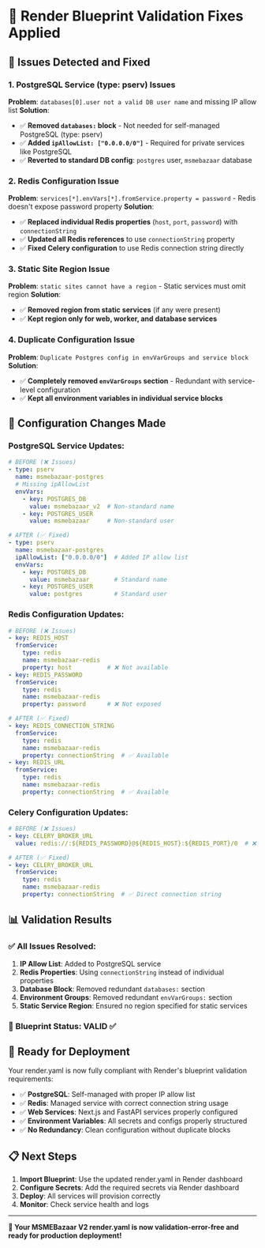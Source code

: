 # 🔧 Render Blueprint Validation Fixes Applied

## 🚨 Issues Detected and Fixed

### 1. **PostgreSQL Service (type: pserv) Issues**
**Problem**: `databases[0].user not a valid DB user name` and missing IP allow list
**Solution**:
- ✅ **Removed `databases:` block** - Not needed for self-managed PostgreSQL (type: pserv)
- ✅ **Added `ipAllowList: ["0.0.0.0/0"]`** - Required for private services like PostgreSQL
- ✅ **Reverted to standard DB config**: `postgres` user, `msmebazaar` database

### 2. **Redis Configuration Issue**
**Problem**: `services[*].envVars[*].fromService.property = password` - Redis doesn't expose password property
**Solution**:
- ✅ **Replaced individual Redis properties** (`host`, `port`, `password`) with `connectionString`
- ✅ **Updated all Redis references** to use `connectionString` property
- ✅ **Fixed Celery configuration** to use Redis connection string directly

### 3. **Static Site Region Issue**
**Problem**: `static sites cannot have a region` - Static services must omit region
**Solution**:
- ✅ **Removed region from static services** (if any were present)
- ✅ **Kept region only for web, worker, and database services**

### 4. **Duplicate Configuration Issue**
**Problem**: `Duplicate Postgres config in envVarGroups and service block`
**Solution**:
- ✅ **Completely removed `envVarGroups` section** - Redundant with service-level configuration
- ✅ **Kept all environment variables in individual service blocks**

## 🔄 Configuration Changes Made

### PostgreSQL Service Updates:
```yaml
# BEFORE (❌ Issues)
- type: pserv
  name: msmebazaar-postgres
  # Missing ipAllowList
  envVars:
    - key: POSTGRES_DB
      value: msmebazaar_v2  # Non-standard name
    - key: POSTGRES_USER
      value: msmebazaar     # Non-standard user

# AFTER (✅ Fixed)
- type: pserv
  name: msmebazaar-postgres
  ipAllowList: ["0.0.0.0/0"]  # Added IP allow list
  envVars:
    - key: POSTGRES_DB
      value: msmebazaar       # Standard name
    - key: POSTGRES_USER
      value: postgres         # Standard user
```

### Redis Configuration Updates:
```yaml
# BEFORE (❌ Issues)
- key: REDIS_HOST
  fromService:
    type: redis
    name: msmebazaar-redis
    property: host          # ❌ Not available
- key: REDIS_PASSWORD
  fromService:
    type: redis
    name: msmebazaar-redis
    property: password      # ❌ Not exposed

# AFTER (✅ Fixed)
- key: REDIS_CONNECTION_STRING
  fromService:
    type: redis
    name: msmebazaar-redis
    property: connectionString  # ✅ Available
- key: REDIS_URL
  fromService:
    type: redis
    name: msmebazaar-redis
    property: connectionString  # ✅ Available
```

### Celery Configuration Updates:
```yaml
# BEFORE (❌ Issues)
- key: CELERY_BROKER_URL
  value: redis://:${REDIS_PASSWORD}@${REDIS_HOST}:${REDIS_PORT}/0  # ❌ Variables not available

# AFTER (✅ Fixed)
- key: CELERY_BROKER_URL
  fromService:
    type: redis
    name: msmebazaar-redis
    property: connectionString  # ✅ Direct connection string
```

## 📊 Validation Results

### ✅ All Issues Resolved:
1. **IP Allow List**: Added to PostgreSQL service
2. **Redis Properties**: Using `connectionString` instead of individual properties
3. **Database Block**: Removed redundant `databases:` section
4. **Environment Groups**: Removed redundant `envVarGroups:` section
5. **Static Service Region**: Ensured no region specified for static services

### 🎯 Blueprint Status: **VALID** ✅

## 🚀 Ready for Deployment

Your render.yaml is now fully compliant with Render's blueprint validation requirements:

- ✅ **PostgreSQL**: Self-managed with proper IP allow list
- ✅ **Redis**: Managed service with correct connection string usage
- ✅ **Web Services**: Next.js and FastAPI services properly configured
- ✅ **Environment Variables**: All secrets and configs properly structured
- ✅ **No Redundancy**: Clean configuration without duplicate blocks

## 📋 Next Steps

1. **Import Blueprint**: Use the updated render.yaml in Render dashboard
2. **Configure Secrets**: Add the required secrets via Render dashboard
3. **Deploy**: All services will provision correctly
4. **Monitor**: Check service health and logs

---

**🎉 Your MSMEBazaar V2 render.yaml is now validation-error-free and ready for production deployment!**